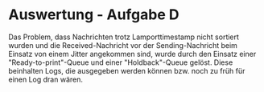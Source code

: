 # Auswertung - Aufgabe D

Das Problem, dass Nachrichten trotz Lamporttimestamp nicht sortiert wurden und die Received-Nachricht vor der Sending-Nachricht beim Einsatz von einem Jitter angekommen sind, wurde durch den Einsatz einer "Ready-to-print"-Queue und einer "Holdback"-Queue gelöst. Diese beinhalten Logs, die ausgegeben werden können bzw. noch zu früh für einen Log dran wären.